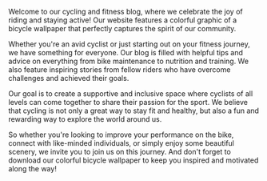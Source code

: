 <!--
Write me content for website with wallpaper "A colorful graphic of a bicycle for a cycling or fitness blog"
-->

<!--font:Poppins.-->

Welcome to our cycling and fitness blog, where we celebrate the joy of riding and staying active! Our website features a colorful graphic of a bicycle wallpaper that perfectly captures the spirit of our community.

Whether you're an avid cyclist or just starting out on your fitness journey, we have something for everyone. Our blog is filled with helpful tips and advice on everything from bike maintenance to nutrition and training. We also feature inspiring stories from fellow riders who have overcome challenges and achieved their goals.

Our goal is to create a supportive and inclusive space where cyclists of all levels can come together to share their passion for the sport. We believe that cycling is not only a great way to stay fit and healthy, but also a fun and rewarding way to explore the world around us.

So whether you're looking to improve your performance on the bike, connect with like-minded individuals, or simply enjoy some beautiful scenery, we invite you to join us on this journey. And don't forget to download our colorful bicycle wallpaper to keep you inspired and motivated along the way!
